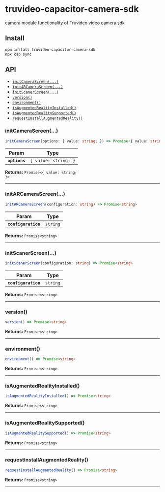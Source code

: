 # truvideo-capacitor-camera-sdk

camera module functionality of Truvideo video camera sdk

## Install

```bash
npm install truvideo-capacitor-camera-sdk
npx cap sync
```

## API

<docgen-index>

* [`initCameraScreen(...)`](#initcamerascreen)
* [`initARCameraScreen(...)`](#initarcamerascreen)
* [`initScanerScreen(...)`](#initscanerscreen)
* [`version()`](#version)
* [`environment()`](#environment)
* [`isAugmentedRealityInstalled()`](#isaugmentedrealityinstalled)
* [`isAugmentedRealitySupported()`](#isaugmentedrealitysupported)
* [`requestInstallAugmentedReality()`](#requestinstallaugmentedreality)

</docgen-index>

<docgen-api>
<!--Update the source file JSDoc comments and rerun docgen to update the docs below-->

### initCameraScreen(...)

```typescript
initCameraScreen(options: { value: string; }) => Promise<{ value: string; }>
```

| Param         | Type                            |
| ------------- | ------------------------------- |
| **`options`** | <code>{ value: string; }</code> |

**Returns:** <code>Promise&lt;{ value: string; }&gt;</code>

--------------------


### initARCameraScreen(...)

```typescript
initARCameraScreen(configuration: string) => Promise<string>
```

| Param               | Type                |
| ------------------- | ------------------- |
| **`configuration`** | <code>string</code> |

**Returns:** <code>Promise&lt;string&gt;</code>

--------------------


### initScanerScreen(...)

```typescript
initScanerScreen(configuration: string) => Promise<string>
```

| Param               | Type                |
| ------------------- | ------------------- |
| **`configuration`** | <code>string</code> |

**Returns:** <code>Promise&lt;string&gt;</code>

--------------------


### version()

```typescript
version() => Promise<string>
```

**Returns:** <code>Promise&lt;string&gt;</code>

--------------------


### environment()

```typescript
environment() => Promise<string>
```

**Returns:** <code>Promise&lt;string&gt;</code>

--------------------


### isAugmentedRealityInstalled()

```typescript
isAugmentedRealityInstalled() => Promise<string>
```

**Returns:** <code>Promise&lt;string&gt;</code>

--------------------


### isAugmentedRealitySupported()

```typescript
isAugmentedRealitySupported() => Promise<string>
```

**Returns:** <code>Promise&lt;string&gt;</code>

--------------------


### requestInstallAugmentedReality()

```typescript
requestInstallAugmentedReality() => Promise<string>
```

**Returns:** <code>Promise&lt;string&gt;</code>

--------------------

</docgen-api>
